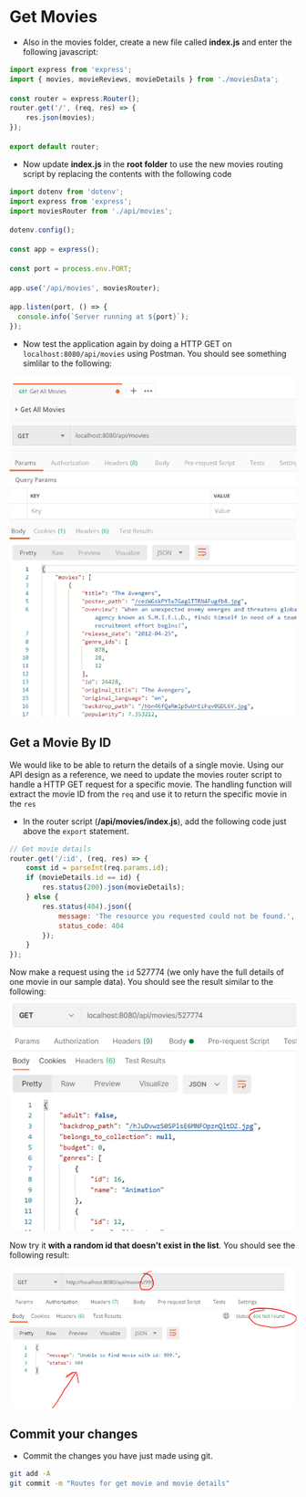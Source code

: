 # Get Movies

- Also in the movies folder, create a new file called **index.js** and enter the following javascript:

~~~javascript
import express from 'express';
import { movies, movieReviews, movieDetails } from './moviesData';

const router = express.Router(); 
router.get('/', (req, res) => {
    res.json(movies);
});

export default router;
~~~

- Now update **index.js** in the **root folder** to use the new movies routing script by replacing the contents with the following code

~~~javascript
import dotenv from 'dotenv';
import express from 'express';
import moviesRouter from './api/movies';

dotenv.config();

const app = express();

const port = process.env.PORT;

app.use('/api/movies', moviesRouter);

app.listen(port, () => {
  console.info(`Server running at ${port}`);
});
~~~

- Now test the application again by doing a HTTP GET on ``localhost:8080/api/movies`` using Postman. You should see something simlilar to the following:  

![Get contact details](./img/movies.png)


## Get a Movie By ID

We would like to be able to return the details of a single movie. Using our API design as a reference, we need to update the movies router script to handle a HTTP GET request for a specific movie. The handling function will extract the movie ID from the ``req`` and use it to return the specific movie in the ``res``

+ In the router script (**/api/movies/index.js**), add the following code just above the ``export`` statement. 

~~~javascript
// Get movie details
router.get('/:id', (req, res) => {
    const id = parseInt(req.params.id);
    if (movieDetails.id == id) {
        res.status(200).json(movieDetails);
    } else {
        res.status(404).json({
            message: 'The resource you requested could not be found.',
            status_code: 404
        });
    }
});
~~~

Now make a request using the ``id`` 527774 (we only have the full details of one movie in our sample data). You should see the result similar to the following:  
![image-20211111001444854](./img/image-20211111001444854.png)

Now try it **with a random id that doesn't exist in the list**. You should see the following result:

![](./img/2.png)


## Commit your changes

- Commit the changes you have just made using git.

~~~bash
git add -A
git commit -m "Routes for get movie and movie details"
~~~
